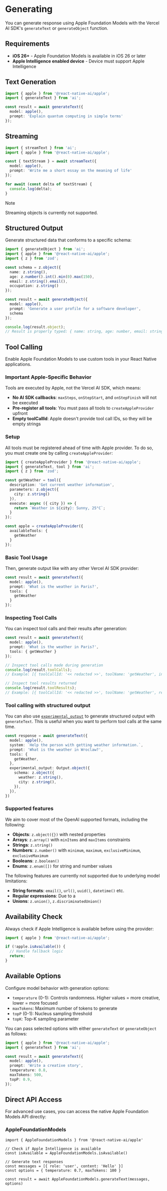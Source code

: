 # Generating

You can generate response using Apple Foundation Models with the Vercel AI SDK's `generateText` or `generateObject` function.

## Requirements

- **iOS 26+** - Apple Foundation Models is available in iOS 26 or later
- **Apple Intelligence enabled device** - Device must support Apple Intelligence

## Text Generation

```typescript
import { apple } from '@react-native-ai/apple';
import { generateText } from 'ai';

const result = await generateText({
  model: apple(),
  prompt: 'Explain quantum computing in simple terms'
});
```

## Streaming

```typescript
import { streamText } from 'ai';
import { apple } from '@react-native-ai/apple';

const { textStream } = await streamText({
  model: apple(),
  prompt: 'Write me a short essay on the meaning of life'
});

for await (const delta of textStream) {
  console.log(delta);
}
```

> [!NOTE]
> Streaming objects is currently not supported.

## Structured Output

Generate structured data that conforms to a specific schema:

```typescript
import { generateObject } from 'ai';
import { apple } from '@react-native-ai/apple';
import { z } from 'zod';

const schema = z.object({
  name: z.string(),
  age: z.number().int().min(0).max(150),
  email: z.string().email(),
  occupation: z.string()
});

const result = await generateObject({
  model: apple(),
  prompt: 'Generate a user profile for a software developer',
  schema
});

console.log(result.object);
// Result is properly typed: { name: string, age: number, email: string, occupation: string }
```

## Tool Calling

Enable Apple Foundation Models to use custom tools in your React Native applications.

### Important Apple-Specific Behavior

Tools are executed by Apple, not the Vercel AI SDK, which means:

- **No AI SDK callbacks**: `maxSteps`, `onStepStart`, and `onStepFinish` will not be executed
- **Pre-register all tools**: You must pass all tools to `createAppleProvider` upfront
- **Empty toolCallId**: Apple doesn't provide tool call IDs, so they will be empty strings

### Setup

All tools must be registered ahead of time with Apple provider. To do so, you must create one by calling `createAppleProvider`:

```typescript
import { createAppleProvider } from '@react-native-ai/apple';
import { generateText, tool } from 'ai';
import { z } from 'zod';

const getWeather = tool({
  description: 'Get current weather information',
  parameters: z.object({
    city: z.string()
  }),
  execute: async ({ city }) => {
    return `Weather in ${city}: Sunny, 25°C`;
  }
});

const apple = createAppleProvider({
  availableTools: {
    getWeather
  }
});
```

### Basic Tool Usage

Then, generate output like with any other Vercel AI SDK provider:

```typescript
const result = await generateText({
  model: apple(),
  prompt: 'What is the weather in Paris?',
  tools: {
    getWeather
  }
});
```

### Inspecting Tool Calls

You can inspect tool calls and their results after generation:

```typescript
const result = await generateText({
  model: apple(),
  prompt: 'What is the weather in Paris?',
  tools: { getWeather }
});

// Inspect tool calls made during generation
console.log(result.toolCalls);
// Example: [{ toolCallId: '<< redacted >>', toolName: 'getWeather', input: '{"city":"Paris"}' }]

// Inspect tool results returned
console.log(result.toolResults);  
// Example: [{ toolCallId: '<< redacted >>', toolName: 'getWeather', result: 'Weather in Paris: Sunny, 25°C' }]
```

### Tool calling with structured output

You can also use [`experimental_output`](https://v5.ai-sdk.dev/docs/reference/ai-sdk-core/generate-text#experimental_output) to generate structured output with `generateText`. This is useful when you want to perform tool calls at the same time.

```typescript
const response = await generateText({
  model: apple(),
  system: `Help the person with getting weather information.`,
  prompt: 'What is the weather in Wroclaw?',
  tools: {
    getWeather,
  },
  experimental_output: Output.object({
    schema: z.object({
      weather: z.string(),
      city: z.string(),
    }),
  }),
})
```

### Supported features

We aim to cover most of the OpenAI supported formats, including the following:

- **Objects**: `z.object({})` with nested properties
- **Arrays**: `z.array()` with `minItems` and `maxItems` constraints
- **Strings**: `z.string()`
- **Numbers**: `z.number()` with `minimum`, `maximum`, `exclusiveMinimum`, `exclusiveMaximum`
- **Booleans**: `z.boolean()`
- **Enums**: `z.enum([])` for string and number values

The following features are currently not supported due to underlying model limitations:

- **String formats**: `email()`, `url()`, `uuid()`, `datetime()` etc.
- **Regular expressions**: Due to a
- **Unions**: `z.union()`, `z.discriminatedUnion()`

## Availability Check

Always check if Apple Intelligence is available before using the provider:

```typescript
import { apple } from '@react-native-ai/apple';

if (!apple.isAvailable()) {
  // Handle fallback logic
  return;
}
```

## Available Options

Configure model behavior with generation options:

- `temperature` (0-1): Controls randomness. Higher values = more creative, lower = more focused
- `maxTokens`: Maximum number of tokens to generate
- `topP` (0-1): Nucleus sampling threshold
- `topK`: Top-K sampling parameter

You can pass selected options with either `generateText` or `generateObject` as follows:

```typescript
import { apple } from '@react-native-ai/apple';
import { generateText } from 'ai';

const result = await generateText({
  model: apple(),
  prompt: 'Write a creative story',
  temperature: 0.8,
  maxTokens: 500,
  topP: 0.9,
});
```

## Direct API Access

For advanced use cases, you can access the native Apple Foundation Models API directly:

### AppleFoundationModels

```tsx
import { AppleFoundationModels } from '@react-native-ai/apple'

// Check if Apple Intelligence is available
const isAvailable = AppleFoundationModels.isAvailable()

// Generate text responses
const messages = [{ role: 'user', content: 'Hello' }]
const options = { temperature: 0.7, maxTokens: 100 }

const result = await AppleFoundationModels.generateText(messages, options)
```
